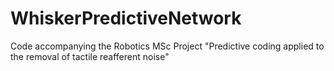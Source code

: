 # WhiskerPredictiveNetwork
Code accompanying the Robotics MSc Project "Predictive coding applied to the removal of tactile reafferent noise"
